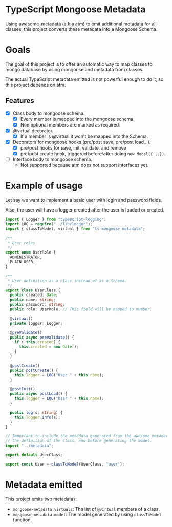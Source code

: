 # TypeScript Mongoose Metadata

Using [awesome-metadata](https://github.com/lilezek/awesome-metadata) (a.k.a atm) to emit additional metadata for all classes, this project 
converts these metadata into a Mongoose Schema.

# Goals

The goal of this project is to offer an automatic way to map classes to mongo database by using mongoose and metadata from classes.

The actual TypeScript metadata emitted is not powerful enough to do it, so this project depends on atm.    

## Features

* [x] Class body to mongoose schema.
  * [x] Every member is mapped into the mongoose schema.
  * [x] Non optional members are marked as required.
* [x] @virtual decorator.
  * [x] If a member is @virtual it won't be mapped into the Schema.
* [x] Decorators for mongoose hooks (pre/post save, pre/post load...).
  * [x] pre/post hooks for save, init, validate, and remove
  * [x] pre/post create hook, triggered before/after doing `new Model({...})`.
* [ ] Interface body to mongoose schema.
  * Not supported because atm does not support interfaces yet.

# Example of usage

Let say we want to implement a basic user with login and password fields.

Also, the user will have a logger created after the user is loaded or created.

```ts
import { Logger } from "typescript-logging";
import LOG = require("../lib/logger");
import { classToModel, virtual } from "ts-mongoose-metadata";

/**
 * User roles
 */
export enum UserRole {
  ADMINISTRATOR,
  PLAIN_USER,
}

/**
 * User definition as a class instead of as a Schema.
 */
export class UserClass {
  public created: Date;
  public name: string;
  public password: string;
  public role: UserRole; // This field will be mapped to number.

  @virtual()
  private logger: Logger;

  @preValidate()
  public async preValidate() {
    if (!this.created) {
      this.created = new Date();
    }
  }

  @postCreate()
  public postCreate() {
    this.logger = LOG("User " + this.name);    
  }

  @postInit()
  public async postLoad() {
    this.logger = LOG("User " + this.name);
  }

  public log(s: string) {
    this.logger.info(s);
  }
}

// Important to include the metadata generated from the awesome-metadata emitter after 
// the definition of the class, and before generating the model.
import "../metadata";

export default UserClass;

export const User = classToModel(UserClass, "user");
```

# Metadata emitted

This project emits two metadatas:

* `mongoose-metadata:virtuals`: The list of `@virtual` members of a class.
* `mongoose-metadata:model`: The model generated by using `classToModel` function. 
